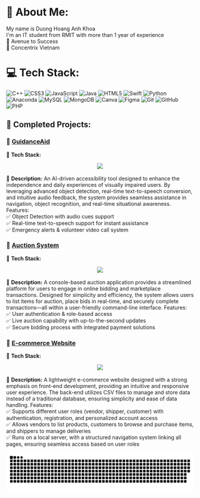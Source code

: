 # 💫 About Me:
My name is Duong Hoang Anh Khoa<br>I'm an IT student from RMIT with more than 1 year of experience<br>📄 Avenue to Success<br>📄 Concentrix Vietnam


# 💻 Tech Stack:
![C++](https://img.shields.io/badge/c++-%2300599C.svg?style=for-the-badge&logo=c%2B%2B&logoColor=white) ![CSS3](https://img.shields.io/badge/css3-%231572B6.svg?style=for-the-badge&logo=css3&logoColor=white) ![JavaScript](https://img.shields.io/badge/javascript-%23323330.svg?style=for-the-badge&logo=javascript&logoColor=%23F7DF1E) ![Java](https://img.shields.io/badge/java-%23ED8B00.svg?style=for-the-badge&logo=openjdk&logoColor=white) ![HTML5](https://img.shields.io/badge/html5-%23E34F26.svg?style=for-the-badge&logo=html5&logoColor=white) ![Swift](https://img.shields.io/badge/swift-F54A2A?style=for-the-badge&logo=swift&logoColor=white) ![Python](https://img.shields.io/badge/python-3670A0?style=for-the-badge&logo=python&logoColor=ffdd54) ![Anaconda](https://img.shields.io/badge/Anaconda-%2344A833.svg?style=for-the-badge&logo=anaconda&logoColor=white) ![MySQL](https://img.shields.io/badge/mysql-4479A1.svg?style=for-the-badge&logo=mysql&logoColor=white) ![MongoDB](https://img.shields.io/badge/MongoDB-%234ea94b.svg?style=for-the-badge&logo=mongodb&logoColor=white) ![Canva](https://img.shields.io/badge/Canva-%2300C4CC.svg?style=for-the-badge&logo=Canva&logoColor=white) ![Figma](https://img.shields.io/badge/figma-%23F24E1E.svg?style=for-the-badge&logo=figma&logoColor=white) ![Git](https://img.shields.io/badge/git-%23F05033.svg?style=for-the-badge&logo=git&logoColor=white) ![GitHub](https://img.shields.io/badge/github-%23121011.svg?style=for-the-badge&logo=github&logoColor=white)![PHP](https://img.shields.io/badge/php-%23777BB4.svg?style=for-the-badge&logo=php&logoColor=white)

## 🎯 Completed Projects:
### 🔹 [GuidanceAid](https://github.com/anhkhoa31/SEPM-GuidanceAid)  
🔧 **Tech Stack:**   
 <p align="center">
      <a href="https://skillicons.dev">
        <img src="https://skillicons.dev/icons?i=swift,firebase,apple,figma,github" />
      </a>
  </p>

📌 **Description:** An AI-driven accessibility tool designed to enhance the independence and daily experiences of visually impaired users. By leveraging advanced object detection, real-time text-to-speech conversion, and intuitive audio feedback, the system provides seamless assistance in navigation, object recognition, and real-time situational awareness. Features:  
✅ Object Detection with audio cues support  
✅ Real-time text-to-speech support for instant assistance  
✅ Emergency alerts & volunteer video call system 

### 🔹 [Auction System](https://github.com/anhkhoa31/auction-system)  
🔧 **Tech Stack:**  
<p align="center">
      <a href="https://skillicons.dev">
        <img src="https://skillicons.dev/icons?i=cpp,github" />
      </a>
  </p>

📌 **Description:** A console-based auction application provides a streamlined platform for users to engage in online bidding and marketplace transactions. Designed for simplicity and efficiency, the system allows users to list items for auction, place bids in real-time, and securely complete transactions—all within a user-friendly command-line interface. Features:  
✅ User authentication & role-based access  
✅ Live auction capability with up-to-the-second updates  
✅ Secure bidding process with integrated payment solutions 

### 🔹 [E-commerce Website](https://github.com/anhkhoa31/e-commerce-website)  
🔧 **Tech Stack:**  
<p align="center">
      <a href="https://skillicons.dev">
        <img src="https://skillicons.dev/icons?i=html,javascript,css,php,github" />
      </a>
  </p>

📌 **Description:** A lightweight e-commerce website designed with a strong emphasis on front-end development, providing an intuitive and responsive user experience. The back-end utilizes CSV files to manage and store data instead of a traditional database, ensuring simplicity and ease of data handling. Features:  
✅ Supports different user roles (vendor, shipper, customer) with authentication, registration, and personalized account access  
✅ Allows vendors to list products, customers to browse and purchase items, and shippers to manage deliveries  
✅ Runs on a local server, with a structured navigation system linking all pages, ensuring seamless access based on user roles 


<picture>
  <source media="(prefers-color-scheme: dark)" srcset="https://raw.githubusercontent.com/vutrongnhannguyen/vutrongnhannguyen/output/github-snake-dark.svg" />
  <source media="(prefers-color-scheme: light)" srcset="https://raw.githubusercontent.com/vutrongnhannguyen/vutrongnhannguyen/output/github-snake.svg" />
  <img alt="github-snake" src="https://raw.githubusercontent.com/vutrongnhannguyen/vutrongnhannguyen/output/github-snake.svg" />
</picture>
